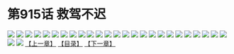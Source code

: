 # 第915话 救驾不迟
![](https://mhpic.xiaomingtaiji.net/comic/D/斗破苍穹/第915话F0_352412/1.jpg-zymk.middle.webp)
![](https://mhpic.xiaomingtaiji.net/comic/D/斗破苍穹/第915话F0_352412/2.jpg-zymk.middle.webp)
![](https://mhpic.xiaomingtaiji.net/comic/D/斗破苍穹/第915话F0_352412/3.jpg-zymk.middle.webp)
![](https://mhpic.xiaomingtaiji.net/comic/D/斗破苍穹/第915话F0_352412/4.jpg-zymk.middle.webp)
![](https://mhpic.xiaomingtaiji.net/comic/D/斗破苍穹/第915话F0_352412/5.jpg-zymk.middle.webp)
![](https://mhpic.xiaomingtaiji.net/comic/D/斗破苍穹/第915话F0_352412/6.jpg-zymk.middle.webp)
![](https://mhpic.xiaomingtaiji.net/comic/D/斗破苍穹/第915话F0_352412/7.jpg-zymk.middle.webp)
![](https://mhpic.xiaomingtaiji.net/comic/D/斗破苍穹/第915话F0_352412/8.jpg-zymk.middle.webp)
![](https://mhpic.xiaomingtaiji.net/comic/D/斗破苍穹/第915话F0_352412/9.jpg-zymk.middle.webp)
![](https://mhpic.xiaomingtaiji.net/comic/D/斗破苍穹/第915话F0_352412/10.jpg-zymk.middle.webp)
![](https://mhpic.xiaomingtaiji.net/comic/D/斗破苍穹/第915话F0_352412/11.jpg-zymk.middle.webp)
![](https://mhpic.xiaomingtaiji.net/comic/D/斗破苍穹/第915话F0_352412/12.jpg-zymk.middle.webp)
![](https://mhpic.xiaomingtaiji.net/comic/D/斗破苍穹/第915话F0_352412/13.jpg-zymk.middle.webp)
![](https://mhpic.xiaomingtaiji.net/comic/D/斗破苍穹/第915话F0_352412/14.jpg-zymk.middle.webp)
![](https://mhpic.xiaomingtaiji.net/comic/D/斗破苍穹/第915话F0_352412/15.jpg-zymk.middle.webp)
![](https://mhpic.xiaomingtaiji.net/comic/D/斗破苍穹/第915话F0_352412/16.jpg-zymk.middle.webp)
![](https://mhpic.xiaomingtaiji.net/comic/D/斗破苍穹/第915话F0_352412/17.jpg-zymk.middle.webp)
![](https://mhpic.xiaomingtaiji.net/comic/D/斗破苍穹/第915话F0_352412/18.jpg-zymk.middle.webp)
![](https://mhpic.xiaomingtaiji.net/comic/D/斗破苍穹/第915话F0_352412/19.jpg-zymk.middle.webp)
![](https://mhpic.xiaomingtaiji.net/comic/D/斗破苍穹/第915话F0_352412/20.jpg-zymk.middle.webp)
![](https://mhpic.xiaomingtaiji.net/comic/D/斗破苍穹/第915话F0_352412/21.jpg-zymk.middle.webp)
![](https://mhpic.xiaomingtaiji.net/comic/D/斗破苍穹/第915话F0_352412/22.jpg-zymk.middle.webp)
![](https://mhpic.xiaomingtaiji.net/comic/D/斗破苍穹/第915话F0_352412/23.jpg-zymk.middle.webp)
![](https://mhpic.xiaomingtaiji.net/comic/D/斗破苍穹/第915话F0_352412/24.jpg-zymk.middle.webp)
![](https://mhpic.xiaomingtaiji.net/comic/D/斗破苍穹/第915话F0_352412/25.jpg-zymk.middle.webp)
![](https://mhpic.xiaomingtaiji.net/comic/D/斗破苍穹/第915话F0_352412/26.jpg-zymk.middle.webp)
![](https://mhpic.xiaomingtaiji.net/comic/D/斗破苍穹/第915话F0_352412/27.jpg-zymk.middle.webp)
[【上一章】](./916.md)
[【目录】](./READMD.md)
[【下一章】](./918.md)
